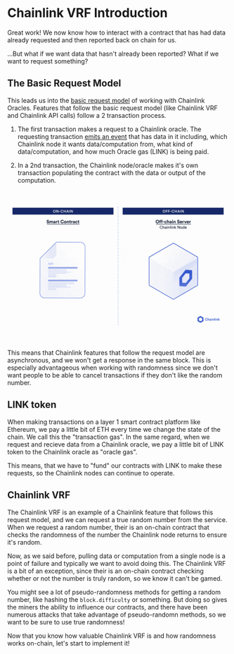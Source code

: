 # Chainlink VRF Introduction

Great work! We now know how to interact with a contract that has had data already requested and then reported back on chain for us.

...But what if we want data that hasn't already been reported? What if we want to request something? 

## The Basic Request Model

This leads us into the [basic request model](https://docs.chain.link/docs/architecture-request-model/) of working with Chainlink Oracles. Features that follow the basic request model (like Chainlink VRF and Chainlink API calls) follow a 2 transaction process.

1. The first transaction makes a request to a Chainlink oracle. The requesting transaction [emits an event](https://ethereum.stackexchange.com/questions/12950/what-are-solidity-events-and-how-they-are-related-to-topics-and-logs) that has data in it including, which Chainlink node it wants data/computation from, what kind of data/computation, and how much Oracle gas (LINK) is being paid.

2. In a 2nd transaction, the Chainlink node/oracle makes it's own transaction populating the contract with the data or output of the computation. 

<br/>
<p align="center">
<img src="./../../img/basic_request.gif" width="500" alt="Basic Request Model">
</p>
<br/>

This means that Chainlink features that follow the request model are asynchronous, and we won't get a response in the same block. This is especially advantageous when working with randomness since we don't want people to be able to cancel transactions if they don't like the random number. 

## LINK token

When making transactions on a layer 1 smart contract platform like Ethereum, we pay a little bit of ETH every time we change the state of the chain. We call this the "transaction gas". In the same regard, when we request and recieve data from a Chainlink oracle, we pay a little bit of LINK token to the Chainlink oracle as "oracle gas". 

This means, that we have to "fund" our contracts with LINK to make these requests, so the Chainlink nodes can continue to operate. 

## Chainlink VRF 

The Chainlink VRF is an example of a Chainlink feature that follows this request model, and we can request a true random number from the service. When we request a random number, their is an on-chain contract that checks the randomness of the number the Chainlink node returns to ensure it's random. 

Now, as we said before, pulling data or computation from a single node is a point of failure and typically we want to avoid doing this. The Chainlink VRF is a bit of an exception, since their is an on-chain contract checking whether or not the number is truly random, so we know it can't be gamed.

You might see a lot of pseudo-randomness methods for getting a random number, like hashing the `block.difficulty` or something. But doing so gives the miners the ability to influence our contracts, and there have been numerous attacks that take advantage of pseudo-randomn methods, so we want to be sure to use true randomness!

Now that you know how valuable Chainlink VRF is and how randomness works on-chain, let's start to implement it!






